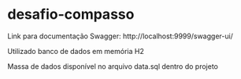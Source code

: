 # desafio-compasso

Link para documentação Swagger: http://localhost:9999/swagger-ui/

Utilizado banco de dados em memória H2

Massa de dados disponível no arquivo data.sql dentro do projeto
